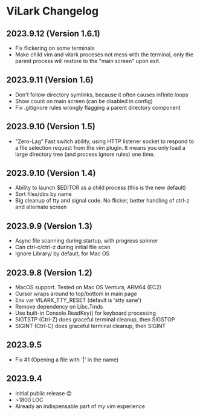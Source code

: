 # ViLark Changelog

## 2023.9.12 (Version 1.6.1)
* Fix flickering on some terminals
* Make child vim and vilark proceses not mess with the terminal,
  only the parent process will restore to the "main screen" upon exit.

## 2023.9.11 (Version 1.6)
* Don't follow directory symlinks, because it often causes infinite loops
* Show count on main screen (can be disabled in config)
* Fix .gitignore rules wrongly flagging a parent directory component

## 2023.9.10 (Version 1.5)
* "Zero-Lag" Fast switch ability, using HTTP listener socket to respond to a file
  selection request from the vim plugin.  It means you only load a large
  directory tree (and process ignore rules) one time.

## 2023.9.10 (Version 1.4)
* Ability to launch $EDITOR as a child process (this is the new default)
* Sort files/dirs by name
* Big cleanup of tty and signal code.  No flicker, better handling of ctrl-z and
  alternate screen

## 2023.9.9 (Version 1.3)
* Async file scanning during startup, with progress spinner
* Can ctrl-c/ctrl-z during initial file scan
* Ignore Library/ by default, for Mac OS

## 2023.9.8 (Version 1.2)
* MacOS support.  Tested on Mac OS Ventura, ARM64 (EC2)
* Cursor wraps around to top/bottom in main page
* Env var VILARK_TTY_RESET (default is 'stty sane')
* Remove dependency on Libc.Tmds
* Use built-in Console.ReadKey() for keyboard processing
* SIGTSTP (Ctrl-Z) does graceful terminal cleanup, then SIGSTOP
* SIGINT (Ctrl-C) does graceful terminal cleanup, then SIGINT

## 2023.9.5
* Fix #1 (Opening a file with '|' in the name)

## 2023.9.4
* Initial public release 😊
* ~1800 LOC
* Already an indispensable part of my vim experience
